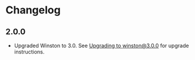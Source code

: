 # Changelog

## 2.0.0

* Upgraded Winston to 3.0. See [Upgrading to winston@3.0.0](https://github.com/winstonjs/winston/blob/master/UPGRADE-3.0.md) for upgrade instructions.
